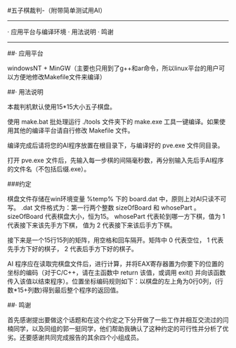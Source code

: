 #五子棋裁判-（附带简单测试用AI）

---

· 应用平台与编译环境
· 用法说明
· 鸣谢

---

##· 应用平台

windowsNT + MinGW（主要也只用到了g++和ar命令，所以linux平台的用户可以方便地修改Makefile文件来编译）

##· 用法说明

本裁判机默认使用15*15大小五子棋盘。  

使用 make.bat 批处理运行 ./tools 文件夹下的 make.exe 工具一键编译。如果使用其他的编译平台请自行修改 Makefile 文件。

编译完成后请将您的AI程序放置在根目录下，与编译好的 pve.exe 文件同目录。

打开 pve.exe 文件后，先输入每一步棋的间隔毫秒数，再分别输入先后手AI程序的文件名（不包括后缀.exe）。

###约定

棋盘文件存储在win环境变量 %temp% 下的 board.dat 中，原则上对AI只读不可写。 .dat 文件格式为：第一行两个整数 sizeOfBoard 和 whosePart 。 sizeOfBoard 代表棋盘大小，恒为15。 whosePart 代表轮到哪一方下棋，值为 1 代表接下来该先手方下棋， 值为 2 代表接下来该后手方下棋。

接下来是一个15行15列的矩阵，用空格和回车隔开。矩阵中 0 代表空位， 1 代表先手方下好的棋子， 2 代表后手方下好的棋子。

AI 程序应在读取完棋盘文件后，进行计算，并将EAX寄存器置为你要下的位置的坐标的编码（对于C/C++，请在主函数中 return 该值，或调用 exit() 并向该函数传入该值以结束程序）。位置坐标编码规则如下：以棋盘的左上角为0行0列，(行数*15+列数)得到最后整个程序的返回值。

##· 鸣谢

首先感谢提出要做这个话题和在这个约定之下分开做了一些工作并相互交流过的闫楠同学，以及同组的郭一挺同学，他们帮助我确认了这种约定的可行性并分析了优劣。还要感谢共同完成报告的其余四个小组成员。
